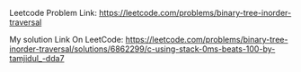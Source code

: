 Leetcode Problem Link: https://leetcode.com/problems/binary-tree-inorder-traversal

My solution Link On LeetCode: https://leetcode.com/problems/binary-tree-inorder-traversal/solutions/6862299/c-using-stack-0ms-beats-100-by-tamjidul_-dda7